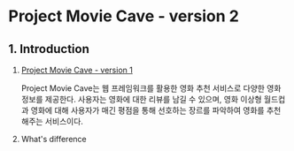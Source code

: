 # Project Movie Cave - version 2

## 1. Introduction

1. [Project Movie Cave - version 1](https://github.com/Kuhnhee/Movie-Cave-Project)

   Project Movie Cave는 웹 프레임워크를 활용한 영화 추천 서비스로 다양한 영화 정보를 제공한다. 사용자는 영화에 대한 리뷰를 남길 수 있으며, 영화 이상형 월드컵과 영화에 대해 사용자가 매긴 평점을 통해 선호하는 장르를 파악하여 영화를 추천해주는 서비스이다.

2. What's difference

   